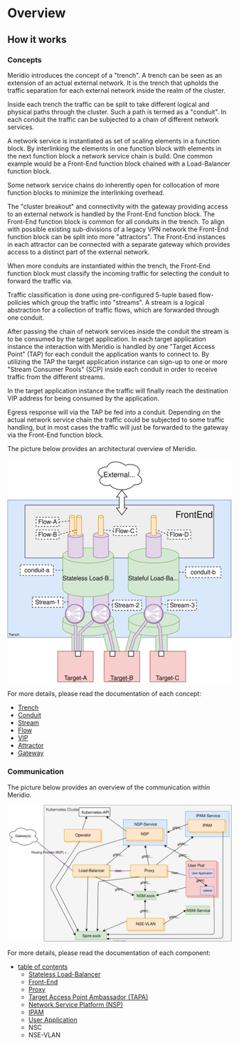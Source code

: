 # Overview

## How it works

### Concepts

Meridio introduces the concept of a "trench". A trench can be seen as an extension of an actual external network. It is the trench that upholds the traffic separation for each external network inside the realm of the cluster.

Inside each trench the traffic can be split to take different logical and physical paths through the cluster. Such a path is termed as a "conduit". In each conduit the traffic can be subjected to a chain of different network services.

A network service is instantiated as set of scaling elements in a function block. By interlinking the elements in one function block with elements in the next function block a network service chain is build. One common example would be a Front-End function block chained with a Load-Balancer function block.

Some network service chains do inherently open for collocation of more function blocks to minimize the interlinking overhead.

The "cluster breakout" and connectivity with the gateway providing access to an external network is handled by the Front-End function block. The Front-End function block is common for all conduits in the trench. To align with possible existing sub-divisions of a legacy VPN network the Front-End function block can be split into more "attractors". The Front-End instances in each attractor can be connected with a separate gateway which provides access to a distinct part of the external network.

When more conduits are instantiated within the trench, the Front-End function block must classify the incoming traffic for selecting the conduit to forward the traffic via.

Traffic classification is done using pre-configured 5-tuple based flow-policies which group the traffic into "streams". A stream is a logical abstraction for a collection of traffic flows, which are forwarded through one conduit.

After passing the chain of network services inside the conduit the stream is to be consumed by the target application. In each target application instance the
interaction with Meridio is handled by one "Target Access Point" (TAP) for each conduit the application wants to connect to. By utilizing the TAP the target application instance can sign-up to one or more "Stream Consumer Pools" (SCP) inside each conduit in order to receive traffic from the different streams.

In the target application instance the traffic will finally reach the destination VIP address for being consumed by the application.

Egress response will via the TAP be fed into a conduit.
Depending on the actual network service chain the traffic could be subjected to some traffic handling, but in most cases the traffic will just be forwarded to the gateway via the Front-End function block.

The picture below provides an architectural overview of Meridio.

![Overview-Concepts](resources/Overview-Concepts.svg)

For more details, please read the documentation of each concept:
* [Trench](concepts.md#trench)
* [Conduit](concepts.md#conduit)
* [Stream](concepts.md#stream)
* [Flow](concepts.md#flow)
* [VIP](concepts.md#vip)
* [Attractor](concepts.md#attractor)
* [Gateway](concepts.md#gateway)

<!-- 
### Runtime configuration

https://github.com/Nordix/Meridio-Operator

### Network Service Mesh

https://networkservicemesh.io/
https://github.com/networkservicemesh/networkservicemesh/tree/v0.2.0
https://github.com/networkservicemesh/networkservicemesh/blob/v0.2.0/docs/what-is-nsm.md 
-->

### Communication

The picture below provides an overview of the communication within Meridio.

![Overview-Communication](resources/Overview-Communication.svg)

For more details, please read the documentation of each component:
* [table of contents](readme.md)
    * [Stateless Load-Balancer](stateless-load-balancer.md)
    * [Front-End](front-end.md)
    * [Proxy](proxy.md)
    * [Target Access Point Ambassador (TAPA)](tapa.md)
    * [Network Service Platform (NSP)](nsp.md)
    * [IPAM](ipam.md)
    * [User Application](user-application.md)
    * NSC
    * NSE-VLAN
